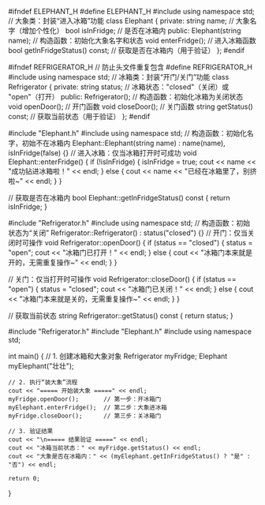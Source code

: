 #ifndef ELEPHANT_H
#define ELEPHANT_H
#include <string>
using namespace std;
// 大象类：封装“进入冰箱”功能
class Elephant {
private:
	string name; // 大象名字（增加个性化）
	bool isInFridge; // 是否在冰箱内
public:
	Elephant(string name); // 构造函数：初始化大象名字和状态
	void enterFridge(); // 进入冰箱函数
	bool getInFridgeStatus() const; // 获取是否在冰箱内（用于验证）
};
#endif

#ifndef REFRIGERATOR_H // 防止头文件重复包含
#define REFRIGERATOR_H
#include <string>
using namespace std;
// 冰箱类：封装“开门/关门”功能
class Refrigerator {
private:
	string status; // 冰箱状态："closed"（关闭）或 "open"（打开）
public:
	Refrigerator(); // 构造函数：初始化冰箱为关闭状态
	void openDoor(); // 开门函数
	void closeDoor(); // 关门函数
	string getStatus() const; // 获取当前状态（用于验证）
};
#endif

#include "Elephant.h"
#include <iostream>
using namespace std;
// 构造函数：初始化名字，初始不在冰箱内
Elephant::Elephant(string name) : name(name), isInFridge(false) {}
// 进入冰箱：仅当冰箱打开时可成功
void Elephant::enterFridge() {
	if (!isInFridge) {
		isInFridge = true;
		cout << name << "成功钻进冰箱啦！" << endl;
	}
	else {
		cout << name << "已经在冰箱里了，别挤啦~" << endl;
	}
}

// 获取是否在冰箱内
bool Elephant::getInFridgeStatus() const {
	return isInFridge;
}

#include "Refrigerator.h"
#include <iostream>
using namespace std;
// 构造函数：初始状态为“关闭”
Refrigerator::Refrigerator() : status("closed") {}
// 开门：仅当关闭时可操作
void Refrigerator::openDoor() {
	if (status == "closed") {
		status = "open";
		cout << "冰箱门已打开！" << endl;
	}
	else {
		cout << "冰箱门本来就是开的，无需重复操作~" << endl;
	}
}

// 关门：仅当打开时可操作
void Refrigerator::closeDoor() {
	if (status == "open") {
		status = "closed";
		cout << "冰箱门已关闭！" << endl;
	}
	else {
		cout << "冰箱门本来就是关的，无需重复操作~" << endl;
	}
}

// 获取当前状态
string Refrigerator::getStatus() const {
	return status;
}

#include "Refrigerator.h"
#include "Elephant.h"
#include <iostream>
using namespace std;

int main() {
	// 1. 创建冰箱和大象对象
	Refrigerator myFridge;
	Elephant myElephant("壮壮");

	// 2. 执行“装大象”流程
	cout << "===== 开始装大象 =====" << endl;
	myFridge.openDoor();       // 第一步：开冰箱门
	myElephant.enterFridge();  // 第二步：大象进冰箱
	myFridge.closeDoor();      // 第三步：关冰箱门

	// 3. 验证结果
	cout << "\n===== 结果验证 =====" << endl;
	cout << "冰箱当前状态：" << myFridge.getStatus() << endl;
	cout << "大象是否在冰箱内：" << (myElephant.getInFridgeStatus() ? "是" : "否") << endl;

	return 0;
}
